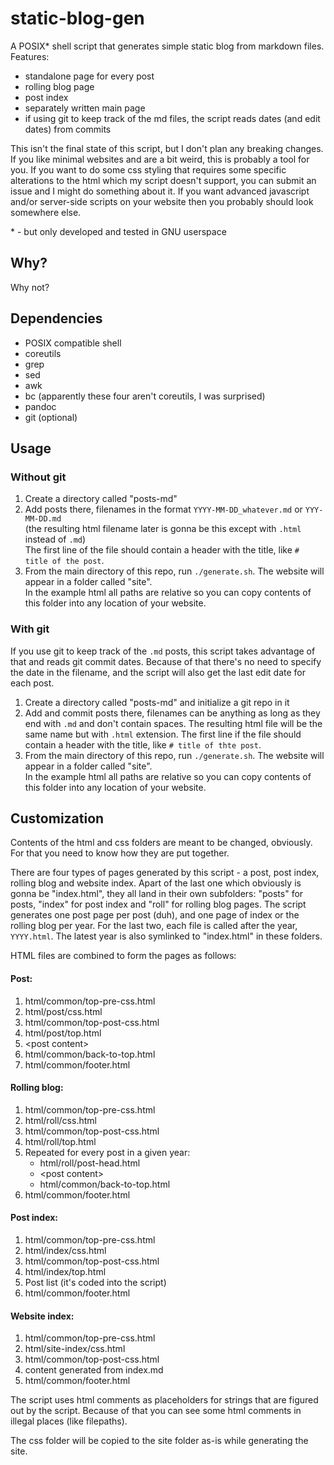 # static-blog-gen

A POSIX\* shell script that generates simple static blog from markdown files.
Features:

- standalone page for every post
- rolling blog page
- post index
- separately written main page
- if using git to keep track of the md files, the script reads dates (and edit dates) from commits

This isn't the final state of this script, but I don't plan any breaking changes.
If you like minimal websites and are a bit weird, this is probably a tool for you.
If you want to do some css styling that requires some specific alterations to the html which my script doesn't support,
you can submit an issue and I might do something about it.
If you want advanced javascript and/or server-side scripts on your website then you probably should look somewhere else.

\* - but only developed and tested in GNU userspace

## Why?

Why not?

## Dependencies

- POSIX compatible shell
- coreutils
- grep
- sed
- awk
- bc (apparently these four aren't coreutils, I was surprised)
- pandoc
- git (optional)

## Usage

### Without git

1. Create a directory called "posts-md"
2. Add posts there, filenames in the format `YYYY-MM-DD_whatever.md` or `YYY-MM-DD.md` \
	(the resulting html filename later is gonna be this except with `.html` instead of `.md`)\
	The first line of the file should contain a header with the title, like `# title of the post`.
3. From the main directory of this repo, run `./generate.sh`. The website will appear in a folder called "site".\
	In the example html all paths are relative so you can copy contents of this folder into any location of your website.

### With git

If you use git to keep track of the `.md` posts, this script takes advantage of that and reads git commit dates.
Because of that there's no need to specify the date in the filename, and the script will also get the last edit date for each post.

1. Create a directory called "posts-md" and initialize a git repo in it
2. Add and commit posts there, filenames can be anything as long as they end with `.md` and don't contain spaces. 
	The resulting html file will be the same name but with `.html` extension.
	The first line if the file should contain a header with the title, like `# title of thte post`.
3. From the main directory of this repo, run `./generate.sh`. The website will appear in a folder called "site".\
	In the example html all paths are relative so you can copy contents of this folder into any location of your website.

## Customization

Contents of the html and css folders are meant to be changed, obviously.
For that you need to know how they are put together.

There are four types of pages generated by this script - a post, post index, rolling blog and website index.
Apart of the last one which obviously is gonna be "index.html", they all land in their own subfolders:
"posts" for posts, "index" for post index and "roll" for rolling blog pages.
The script generates one post page per post (duh), and one page of index or the rolling blog per year.
For the last two, each file is called after the year, `YYYY.html`.
The latest year is also symlinked to "index.html" in these folders.

HTML files are combined to form the pages as follows:

#### Post:
1. html/common/top-pre-css.html
2. html/post/css.html
3. html/common/top-post-css.html
4. html/post/top.html
5. \<post content\>
5. html/common/back-to-top.html
6. html/common/footer.html

#### Rolling blog:
1. html/common/top-pre-css.html
2. html/roll/css.html
3. html/common/top-post-css.html
4. html/roll/top.html
5. Repeated for every post in a given year:
	- html/roll/post-head.html
	- \<post content\>
	- html/common/back-to-top.html
6. html/common/footer.html

#### Post index:
1. html/common/top-pre-css.html
2. html/index/css.html
3. html/common/top-post-css.html
4. html/index/top.html
5. Post list (it's coded into the script)
6. html/common/footer.html

#### Website index:
1. html/common/top-pre-css.html
2. html/site-index/css.html
3. html/common/top-post-css.html
4. content generated from index.md
6. html/common/footer.html

The script uses html comments as placeholders for strings that are figured out by the script.
Because of that you can see some html comments in illegal places (like filepaths).

The css folder will be copied to the site folder as-is while generating the site.
